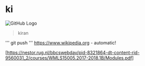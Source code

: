 # ki
![GitHub Logo](https://www.wpclipart.com/cartoon/animals/elephant/cartoon_elephant_2.png)

>kiran

'''
git push
'''
https://www.wikipedia.org - automatic!

[https://nestor.rug.nl/bbcswebdav/pid-8321864-dt-content-rid-9560031_2/courses/WMLS15005.2017-2018.1B/Modules.pdf]
